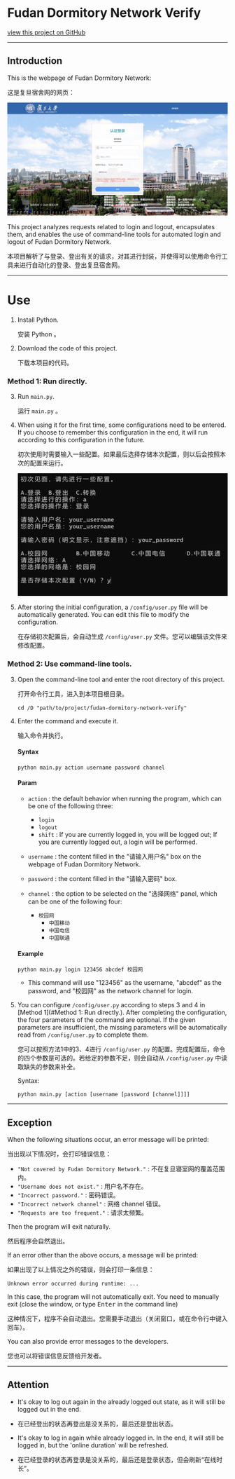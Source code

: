 # Fudan Dormitory Network Verify

 [view this project on GitHub](https://github.com/Jerry-Wu-GitHub/fudan-dormitory-network-verify) 

---

## Introduction

This is the webpage of Fudan Dormitory Network:

这是复旦宿舍网的网页：

![Fudan Dormitory Network](./README.assets/fudan_dormitory_network.png)

This project analyzes requests related to login and logout, encapsulates them, and enables the use of command-line tools for automated login and logout of Fudan Dormitory Network.

本项目解析了与登录、登出有关的请求，对其进行封装，并使得可以使用命令行工具来进行自动化的登录、登出复旦宿舍网。

---

# Use

1. Install Python.

    安装 Python 。

2. Download the code of this project.

    下载本项目的代码。

### Method 1: Run directly.

3. Run `main.py`.

    运行 `main.py` 。

4. When using it for the first time, some configurations need to be entered. If you choose to remember this configuration in the end, it will run according to this configuration in the future.

    初次使用时需要输入一些配置。如果最后选择存储本次配置，则以后会按照本次的配置来运行。

    ![Initialization](./README.assets/initialization.png)

5. After storing the initial configuration, a `/config/user.py` file will be automatically generated. You can edit this file to modify the configuration.

    在存储初次配置后，会自动生成 `/config/user.py` 文件。您可以编辑该文件来修改配置。

### Method 2: Use command-line tools.

3. Open the command-line tool and enter the root directory of this project.

    打开命令行工具，进入到本项目根目录。

    ```console
    cd /D "path/to/project/fudan-dormitory-network-verify"
    ```

4. Enter the command and execute it.

    输入命令并执行。

    #### Syntax

    ```console
    python main.py action username password channel
    ```

    #### Param

    - `action` : the default behavior when running the program, which can be one of the following three:
        - `login`
        - `logout`
        - `shift` : If you are currently logged in, you will be logged out; If you are currently logged out, a login will be performed.

    - `username` : the content filled in the "请输入用户名" box on the webpage of Fudan Dormitory Network.

    - `password` : the content filled in the "请输入密码" box.

    - `channel` : the option to be selected on the "选择网络" panel, which can be one of the following four:
        - `校园网`
            - `中国移动`
            - `中国电信`
            - `中国联通`

    #### Example

    ```console
    python main.py login 123456 abcdef 校园网
    ```

    

    - This command will use "123456" as the username, "abcdef" as the password, and "校园网" as the network channel for login.

5. You can configure `/config/user.py` according to steps 3 and 4 in [Method 1](#Method 1: Run directly.). After completing the configuration, the four parameters of the command are optional. If the given parameters are insufficient, the missing parameters will be automatically read from `/config/user.py` to complete them.

    您可以按照方法1中的3、4进行 `/config/user.py` 的配置。完成配置后，命令的四个参数是可选的。若给定的参数不足，则会自动从 `/config/user.py` 中读取缺失的参数来补全。

    Syntax:

    ```console
    python main.py [action [username [password [channel]]]]
    ```

---

## Exception

When the following situations occur, an error message will be printed:

当出现以下情况时，会打印错误信息：

- `"Not covered by Fudan Dormitory Network."` : 不在复旦寝室网的覆盖范围内。
- `"Username does not exist."` : 用户名不存在。
- `"Incorrect password."` : 密码错误。
- `"Incorrect network channel"` : 网络 channel 错误。
- `"Requests are too frequent."` : 请求太频繁。

Then the program will exit naturally.

然后程序会自然退出。

If an error other than the above occurs, a message will be printed:

如果出现了以上情况之外的错误，则会打印一条信息：

```
Unknown error occurred during runtime: ...
```

In this case, the program will not automatically exit. You need to manually exit (close the window, or type <kbd>Enter</kbd> in the command line)

这种情况下，程序不会自动退出。您需要手动退出（关闭窗口，或在命令行中键入回车）。

You can also provide error messages to the developers.

您也可以将错误信息反馈给开发者。

---

## Attention

- It's okay to log out again in the already logged out state, as it will still be logged out in the end.
- 在已经登出的状态再登出是没关系的，最后还是登出状态。

- It's okay to log in again while already logged in. In the end, it will still be logged in, but the 'online duration' will be refreshed.
- 在已经登录的状态再登录是没关系的，最后还是登录状态，但会刷新“在线时长”。